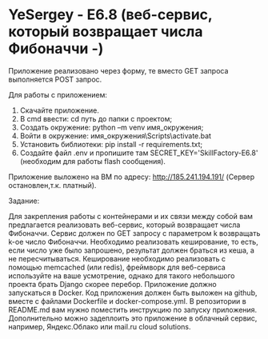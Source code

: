 # YeSergey - E6.8 (веб-сервис, который возвращает числа Фибоначчи -)

Приложение реализовано через форму, те вместо GET запроса выполняется POST запрос.

Для работы с приложением:
1. Скачайте приложение.
2. В cmd ввести: cd путь до папки с проектом;
3. Создать окружение: python –m venv имя_окружения;
4. Войти в окружение: имя_окружения\Scripts\activate.bat
5. Установить библиотеки: pip install -r requirements.txt;
6. Создайте файл .env и пропишите там SECRET_KEY='SkillFactory-E6.8' (необходим для работы flash сообщения).

Приложение выложено на ВМ по адресу: http://185.241.194.191/ (Сервер остановлен,т.к. платный).

Задание:

Для закрепления работы с контейнерами и их связи между собой вам предлагается реализовать веб-сервис, который возвращает числа Фибоначчи.
Сервис должен по GET запросу с параметром k возвращать k-ое число Фибоначчи. Необходимо реализовать кеширование, то есть, если число уже было запрошено, результат должен браться из кеша, а не пересчитываться.
Кеширование необходимо реализовать с помощью memcached (или redis), фреймворк для веб-сервиса используйте на ваше усмотрение, однако для такого небольшого проекта брать Django скорее перебор.
Приложение должно запускаться в Docker. Код приложения должен быть выложен на github, вместе с файлами Dockerfile и docker-compose.yml. В репозитории в README.md вам нужно поместить инструкцию по запуску приложения.
Дополнительно можно задеплоить это приложение в облачный сервис, например, Яндекс.Облако или mail.ru cloud solutions.
